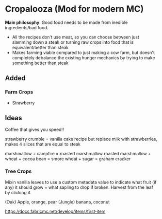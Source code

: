 # Cropalooza (Mod for modern MC)

**Main philosophy**: Good food needs to be made from inedible ingredients/bad food.
- All the recipes don't use meat, so you can choose between just slamming down a steak or turning raw crops into food
that is equivalent/better than steak
- Makes farming viable compared to just making a cow farm, but doesn't completely debalance the existing hunger
mechanics by trying to make something better than steak

## Added

### Farm Crops

- Strawberry

## Ideas

Coffee that gives you speed!!

strawberry crumble = vanilla cake recipe but replace milk with strawberries, makes 4 slices that are equal to steak

marshmallow + campfire = roasted marshmallow
roasted marshmallow + wheat + cocoa bean = smore
wheat + sugar = graham cracker

### Tree Crops

Mixin vanilla leaves to use a custom metadata value to indicate what fruit (if any) it should grow + what sapling
to drop if broken. Harvest from the leaf by clicking it.

(Oak) Apple, orange, pear
(Jungle) banana, coconut

https://docs.fabricmc.net/develop/items/first-item